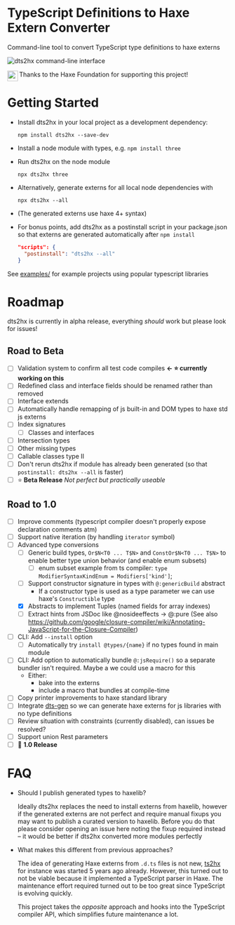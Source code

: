 # TypeScript Definitions to Haxe Extern Converter

Command-line tool to convert TypeScript type definitions to haxe externs

<img alt="dts2hx command-line interface" src="https://user-images.githubusercontent.com/3742992/80704644-db9a9280-8adc-11ea-8de2-38ff818b22de.png">

<img src="https://user-images.githubusercontent.com/3742992/71644204-854b4d80-2cbc-11ea-85f9-93c63df51fe3.png" height="24" align="left"> Thanks to the Haxe Foundation for supporting this project!

# Getting Started
- Install dts2hx in your local project as a development dependency:

    `npm install dts2hx --save-dev`
- Install a node module with types, e.g. `npm install three` 
- Run dts2hx on the node module

    `npx dts2hx three`
- Alternatively, generate externs for all local node dependencies with

    `npx dts2hx --all`
- (The generated externs use haxe 4+ syntax)
- For bonus points, add dts2hx as a postinstall script in your package.json so that externs are generated automatically after `npm install`
    ```json
    "scripts": {
      "postinstall": "dts2hx --all"
    }
    ```

See [examples/](examples/) for example projects using popular typescript libraries

# Roadmap

dts2hx is currently in alpha release, everything _should_ work but please look for issues!

## Road to Beta
- [ ] Validation system to confirm all test code compiles **← :star: currently working on this**
- [ ] Redefined class and interface fields should be renamed rather than removed
- [ ] Interface extends
- [ ] Automatically handle remapping of js built-in and DOM types to haxe std js externs
- [ ] Index signatures
    - [ ] Classes and interfaces
- [ ] Intersection types
- [ ] Other missing types
- [ ] Callable classes type II
- [ ] Don't rerun dts2hx if module has already been generated (so that `postinstall: dts2hx --all` is faster)
- [ ] :star: **Beta Release** *Not perfect but practically useable*

## Road to 1.0
- [ ] Improve comments (typescript compiler doesn't properly expose declaration comments atm)
- [ ] Support native iteration (by handling `iterator` symbol)
- [ ] Advanced type conversions
    - [ ] Generic build types, `Or$N<T0 ... T$N>` and `ConstOr$N<T0 ... T$N>` to enable better type union behavior (and enable enum subsets)
        - [ ] enum subset example from ts compiler: `type ModifierSyntaxKindEnum = Modifiers['kind']`;
    - [ ] Support constructor signature in types with `@:genericBuild` abstract
        - If a constructor type is used as a type parameter we can use haxe's `Constructible` type
    - [x] Abstracts to implement Tuples (named fields for array indexes)
    - [ ] Extract hints from JSDoc like @nosideeffects -> @:pure (See also https://github.com/google/closure-compiler/wiki/Annotating-JavaScript-for-the-Closure-Compiler)
- [ ] CLI: Add `--install` option
    - [ ] Automatically try `install @types/{name}` if no types found in main module
- [ ] CLI: Add option to automatically bundle `@:jsRequire()` so a separate bundler isn't required. Maybe a we could use a macro for this
    - Either:
        - bake into the externs
        - include a macro that bundles at compile-time
- [ ] Copy printer improvements to haxe standard library
- [ ] Integrate [dts-gen](https://github.com/microsoft/dts-gen) so we can generate haxe externs for js libraries with no type definitions
- [ ] Review situation with constraints (currently disabled), can issues be resolved?
- [ ] Support union Rest parameters
- [ ] :star2: **1.0 Release**

# FAQ

- Should I publish generated types to haxelib?

    Ideally dts2hx replaces the need to install externs from haxelib, however if the generated externs are not perfect and require manual fixups you may want to publish a curated version to haxelib. Before you do that please consider opening an issue here noting the fixup required instead – it would be better if dts2hx converted more modules perfectly

- What makes this different from previous approaches?

   The idea of generating Haxe externs from `.d.ts` files is not new, [ts2hx](https://github.com/Simn/ts2hx) for instance was started 5 years ago already. However, this turned out to not be viable because it implemented a TypeScript parser in Haxe. The maintenance effort required turned out to be too great since TypeScript is evolving quickly.

   This project takes the _opposite_ approach and hooks into the TypeScript compiler API, which simplifies future maintenance a lot.
